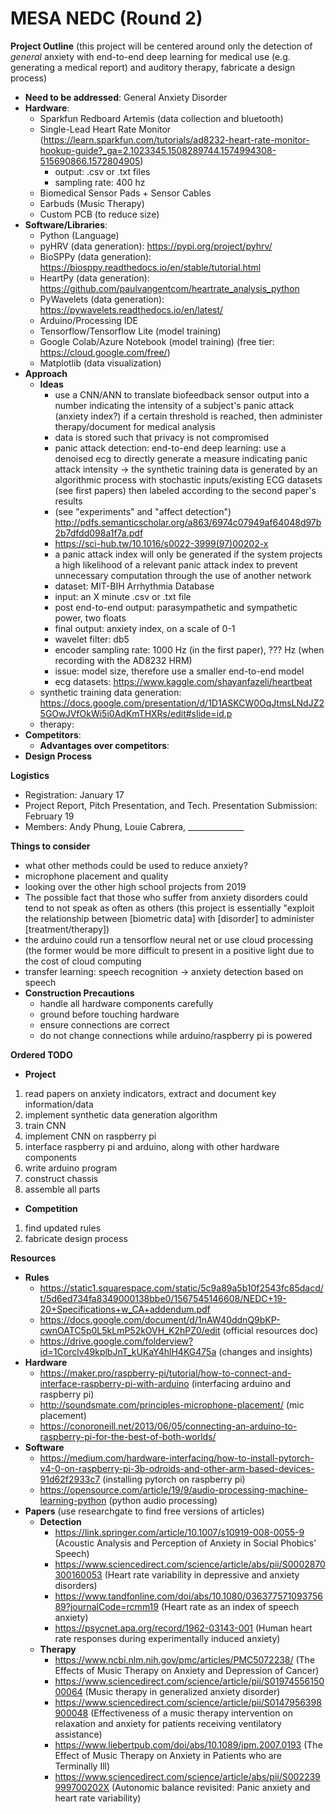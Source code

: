 # MESA NEDC (Round 2)
**Project Outline** (this project will be centered around only the detection of *general* anxiety with end-to-end deep learning for medical use (e.g. generating a medical report) and auditory therapy, fabricate a design process)
  - **Need to be addressed**: General Anxiety Disorder
  - **Hardware**: 
    - Sparkfun Redboard Artemis (data collection and bluetooth)
    - Single-Lead Heart Rate Monitor (https://learn.sparkfun.com/tutorials/ad8232-heart-rate-monitor-hookup-guide?_ga=2.1023345.1508289744.1574994308-515690866.1572804905)
      - output: .csv or .txt files
      - sampling rate: 400 hz
    - Biomedical Sensor Pads + Sensor Cables
    - Earbuds (Music Therapy)
    - Custom PCB (to reduce size)
  - **Software/Libraries**: 
    - Python (Language)
    - pyHRV (data generation): https://pypi.org/project/pyhrv/
    - BioSPPy (data generation): https://biosppy.readthedocs.io/en/stable/tutorial.html
    - HeartPy (data generation): https://github.com/paulvangentcom/heartrate_analysis_python
    - PyWavelets (data generation): https://pywavelets.readthedocs.io/en/latest/
    - Arduino/Processing IDE
    - Tensorflow/Tensorflow Lite (model training)
    - Google Colab/Azure Notebook (model training) (free tier: https://cloud.google.com/free/)
    - Matplotlib (data visualization)
  - **Approach**
    - **Ideas**
      - use a CNN/ANN to translate biofeedback sensor output into a number indicating the intensity of a subject's panic attack (anxiety index?) if a certain threshold is reached, then administer therapy/document for medical analysis
      - data is stored such that privacy is not compromised
      - panic attack detection: end-to-end deep learning: use a denoised ecg to directly generate a measure indicating panic attack intensity -> the synthetic training data is generated by an algorithmic process with stochastic inputs/existing ECG datasets (see first papers) then labeled according to the second paper's results
      - (see "experiments" and "affect detection") http://pdfs.semanticscholar.org/a863/6974c07949af64048d97b2b7dfdd098a1f7a.pdf
      - https://sci-hub.tw/10.1016/s0022-3999(97)00202-x
      - a panic attack index will only be generated if the system projects a high likelihood of a relevant panic attack index to prevent unnecessary computation through the use of another network
      - dataset: MIT-BIH Arrhythmia Database
      - input: an X minute .csv or .txt file
      - post end-to-end output: parasympathetic and sympathetic power, two floats
      - final output: anxiety index, on a scale of 0-1
      - wavelet filter: db5
      - encoder sampling rate: 1000 Hz (in the first paper), ??? Hz (when recording with the AD8232 HRM)
      - issue: model size, therefore use a smaller end-to-end model
      - ecg datasets: https://www.kaggle.com/shayanfazeli/heartbeat
    - synthetic training data generation: https://docs.google.com/presentation/d/1D1ASKCW0OqJtmsLNdJZ25GOwJVfOkWi5i0AdKmTHXRs/edit#slide=id.p
    - therapy: 
  - **Competitors**:
    - **Advantages over competitors**:
  - **Design Process**
  
**Logistics**
  - Registration: January 17
  - Project Report, Pitch Presentation, and Tech. Presentation Submission: February 19
  - Members: Andy Phung, Louie Cabrera, ______________
      
**Things to consider**
  - what other methods could be used to reduce anxiety?
  - microphone placement and quality
  - looking over the other high school projects from 2019
  - The possible fact that those who suffer from anxiety disorders could tend to not speak as often as others (this project is essentially "exploit the relationship between [biometric data] with [disorder] to administer [treatment/therapy])
  - the arduino could run a tensorflow neural net or use cloud processing (the former would be more difficult to present in a positive light due to the cost of cloud computing
  - transfer learning: speech recognition -> anxiety detection based on speech
  - **Construction Precautions**
    - handle all hardware components carefully
    - ground before touching hardware
    - ensure connections are correct
    - do not change connections while arduino/raspberry pi is powered
    
 **Ordered TODO**
 - **Project**
  1. read papers on anxiety indicators, extract and document key information/data
  2. implement synthetic data generation algorithm
  3. train CNN
  4. implement CNN on raspberry pi
  5. interface raspberry pi and arduino, along with other hardware components
  6. write arduino program
  7. construct chassis
  8. assemble all parts
 - **Competition**
  1. find updated rules
  2. fabricate design process
  
**Resources**
  - **Rules**
    - https://static1.squarespace.com/static/5c9a89a5b10f2543fc85dacd/t/5d6ed734fa8349000138bbe0/1567545146608/NEDC+19-20+Specifications+w_CA+addendum.pdf
    - https://docs.google.com/document/d/1nAW40ddnQ9bKP-cwnOATC5p0L5kLmP52kOVH_K2hPZ0/edit (official resources doc)
    - https://drive.google.com/folderview?id=1Corclv49kplbJnT_kUKaY4hlH4KG475a (changes and insights)
  - **Hardware**
    - https://maker.pro/raspberry-pi/tutorial/how-to-connect-and-interface-raspberry-pi-with-arduino (interfacing arduino and raspberry pi)
    - http://soundsmate.com/principles-microphone-placement/ (mic placement)
    - https://conoroneill.net/2013/06/05/connecting-an-arduino-to-raspberry-pi-for-the-best-of-both-worlds/
  - **Software**
    - https://medium.com/hardware-interfacing/how-to-install-pytorch-v4-0-on-raspberry-pi-3b-odroids-and-other-arm-based-devices-91d62f2933c7 (installing pytorch on raspberry pi)
    - https://opensource.com/article/19/9/audio-processing-machine-learning-python (python audio processing)
  - **Papers** (use researchgate to find free versions of articles)
    - **Detection**
      - https://link.springer.com/article/10.1007/s10919-008-0055-9 (Acoustic Analysis and Perception of Anxiety in Social Phobics’ Speech)
      - https://www.sciencedirect.com/science/article/abs/pii/S0002870300160053 (Heart rate variability in depressive and anxiety disorders)
      - https://www.tandfonline.com/doi/abs/10.1080/03637757109375689?journalCode=rcmm19 (Heart rate as an index of speech anxiety)
      - https://psycnet.apa.org/record/1962-03143-001 (Human heart rate responses during experimentally induced anxiety)
    - **Therapy**
      - https://www.ncbi.nlm.nih.gov/pmc/articles/PMC5072238/ (The Effects of Music Therapy on Anxiety and Depression of Cancer)
      - https://www.sciencedirect.com/science/article/pii/S0197455615000064 (Music therapy in generalized anxiety disorder)
      - https://www.sciencedirect.com/science/article/pii/S0147956398900048 (Effectiveness of a music therapy intervention on relaxation and anxiety for patients receiving ventilatory assistance)
      - https://www.liebertpub.com/doi/abs/10.1089/jpm.2007.0193 (The Effect of Music Therapy on Anxiety in Patients who are Terminally Ill)
      - https://www.sciencedirect.com/science/article/abs/pii/S002239999700202X (Autonomic balance revisited: Panic anxiety and heart rate variability)

  
  
